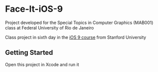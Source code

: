 # Face-It-iOS-9
Project developed for the Special Topics in Computer Graphics (MAB001) class at Federal University of Rio de Janeiro

Class project in sixth day in the [iOS 9 course](https://itunes.apple.com/us/course/developing-ios-9-apps-with-swift/id1104579961) from Stanford University

## Getting Started

Open this project in Xcode and run it
